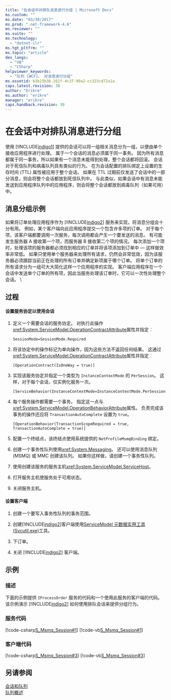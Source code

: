 ```yaml
---
title: "在会话中对排队消息进行分组 | Microsoft Docs"
ms.custom: ""
ms.date: "03/30/2017"
ms.prod: ".net-framework-4.6"
ms.reviewer: ""
ms.suite: ""
ms.technology: 
  - "dotnet-clr"
ms.tgt_pltfrm: ""
ms.topic: "article"
dev_langs: 
  - "VB"
  - "CSharp"
helpviewer_keywords: 
  - "队列 [WCF]。 对消息进行分组"
ms.assetid: 63b23b36-261f-4c37-99a2-cc323cd72a1a
caps.latest.revision: 30
author: "Erikre"
ms.author: "erikre"
manager: "erikre"
caps.handback.revision: 30
---
```

# 在会话中对排队消息进行分组
使用 [!INCLUDE[indigo1](../../../../includes/indigo1-md.md)] 提供的会话可以将一组相关消息分为一组，以便由单个接收应用程序进行处理。 属于一个会话的消息必须属于同一事务。 因为所有消息都属于同一事务，所以如果有一个消息未能得到处理，整个会话都将回滚。 会话对于死信队列和病毒队列具有类似的行为。 在为会话配置的排队绑定上设置的生存时间 (TTL) 属性被应用于整个会话。 如果在 TTL 过期前仅发送了会话中的一部分消息，则会将整个会话都放到死信队列中。 与此类似，如果会话中有消息未能发送到应用程序队列中的应用程序，则会将整个会话都放到病毒队列（如果可用）中。  
  
## <a name="message-grouping-example"></a>消息分组示例  
 如果将订单处理应用程序作为 [!INCLUDE[indigo2](../../../../includes/indigo2-md.md)] 服务来实现，将消息分组会十分有用。 例如，某个客户端向此应用程序提交一个包含许多项的订单。 对于每个项，该客户端都要调用一次服务，每次调用都会产生一个要发送的消息。 有可能发生服务器 A 接收第一个项，而服务器 B 接收第二个项的情况。 每次添加一个项时，处理该项的服务器都必须找到相应的订单并将该项添加到订单中 — 这样做效率非常低。 如果只使用单个服务器来处理所有请求，仍然会非常低效，因为该服务器必须跟踪当前正在处理的所有订单并确定新项属于哪个订单。 将单个订单的所有请求分为一组可大大简化这样一个应用程序的实现。 客户端应用程序在一个会话中发送单个订单的所有项，因此当服务处理该订单时，它可以一次性处理整个会话。 \  
  
## <a name="procedures"></a>过程  
  
#### <a name="to-set-up-a-service-contract-to-use-sessions"></a>设置服务协定以使用会话  
  
1.  定义一个需要会话的服务协定。 对执行此操作<xref:System.ServiceModel.OperationContractAttribute>属性并指定︰  
  
    ```  
    SessionMode=SessionMode.Required  
    ```  
  
2.  将该协定中的操作标记为单向操作，因为这些方法不返回任何结果。 这通过<xref:System.ServiceModel.OperationContractAttribute>属性并指定︰  
  
    ```  
    [OperationContract(IsOneWay = true)]  
    ```  
  
3.  实现该服务协定并指定一个类型为 `InstanceContextMode` 的 `PerSession`。 这样，对于每个会话，仅实例化服务一次。  
  
    ```  
    [ServiceBehavior(InstanceContextMode=InstanceContextMode.PerSession)]  
    ```  
  
4.  每个服务操作都需要一个事务。 指定这一点与<xref:System.ServiceModel.OperationBehaviorAttribute>属性。 负责完成该事务的操作还应将 `TransactionAutoComplete` 设置为 `true`。  
  
    ```  
    [OperationBehavior(TransactionScopeRequired = true, TransactionAutoComplete = true)]   
    ```  
  
5.  配置一个终结点，该终结点使用系统提供的 `NetProfileMsmqBinding` 绑定。  
  
6.  创建一个事务性队列使用<xref:System.Messaging>。 还可以使用消息队列 (MSMQ) 或 MMC 创建该队列。 如果你这样做，请创建一个事务性队列。  
  
7.  使用创建该服务的服务主机<xref:System.ServiceModel.ServiceHost>。  
  
8.  打开服务主机使服务处于可用状态。  
  
9. 关闭服务主机。  
  
#### <a name="to-set-up-a-client"></a>设置客户端  
  
1.  创建一个要写入事务性队列的事务范围。  
  
2.  创建[!INCLUDE[indigo2](../../../../includes/indigo2-md.md)]客户端使用[ServiceModel 元数据实用工具 (Svcutil.exe)](../../../../docs/framework/wcf/servicemodel-metadata-utility-tool-svcutil-exe.md)工具。  
  
3.  下订单。  
  
4.  关闭 [!INCLUDE[indigo2](../../../../includes/indigo2-md.md)] 客户端。  
  
## <a name="example"></a>示例  
  
### <a name="description"></a>描述  
 下面的示例提供 `IProcessOrder` 服务的代码和一个使用此服务的客户端的代码。 该示例演示 [!INCLUDE[indigo2](../../../../includes/indigo2-md.md)] 如何使用排队会话来提供分组行为。  
  
### <a name="code-for-the-service"></a>服务代码  
 [!code-csharp[S_Msmq_Session#1](../../../../samples/snippets/csharp/VS_Snippets_CFX/s_msmq_session/cs/service.cs#1)]
 [!code-vb[S_Msmq_Session#1](../../../../samples/snippets/visualbasic/VS_Snippets_CFX/s_msmq_session/vb/service.vb#1)]  
  
  
  
### <a name="code-for-the-client"></a>客户端代码  
 [!code-csharp[S_Msmq_Session#3](../../../../samples/snippets/csharp/VS_Snippets_CFX/s_msmq_session/cs/client.cs#3)]
 [!code-vb[S_Msmq_Session#3](../../../../samples/snippets/visualbasic/VS_Snippets_CFX/s_msmq_session/vb/client.vb#3)]  
  
  
  
## <a name="see-also"></a>另请参阅  
 [会话和队列](../../../../docs/framework/wcf/samples/sessions-and-queues.md)   
 [队列概述](../../../../docs/framework/wcf/feature-details/queues-overview.md)